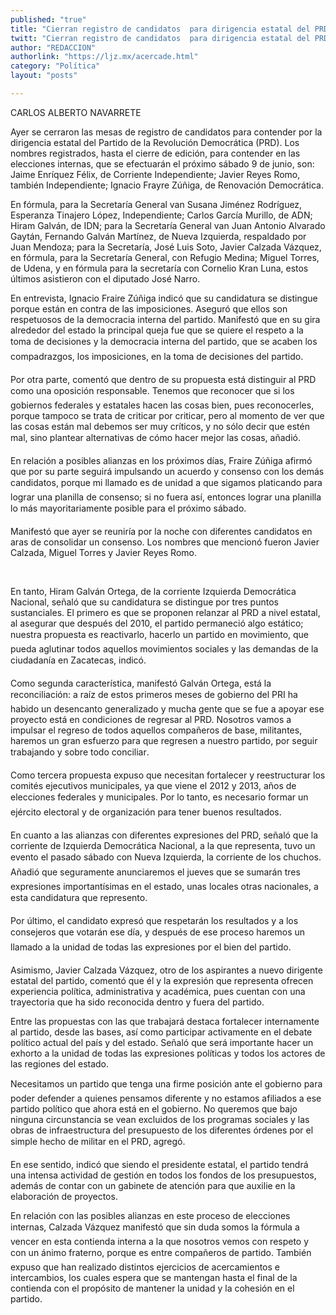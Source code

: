```yaml
---
published: "true"
title: "Cierran registro de candidatos  para dirigencia estatal del PRD"
twitt: "Cierran registro de candidatos  para dirigencia estatal del PRD"
author: "REDACCION"
authorlink: "https://ljz.mx/acercade.html"
category: "Política"
layout: "posts"

---
```



  CARLOS ALBERTO NAVARRETE



  Ayer se cerraron las mesas de registro de candidatos para contender por la dirigencia estatal del Partido de la Revolución Democrática (PRD). Los nombres registrados, hasta el cierre de edición, para contender en las elecciones internas, que se efectuarán el próximo sábado 9 de junio, son: Jaime Enríquez Félix, de Corriente Independiente; Javier Reyes Romo, también Independiente; Ignacio Frayre Zúñiga, de Renovación Democrática.



  En fórmula, para la Secretaría General van Susana Jiménez Rodríguez, Esperanza Tinajero López, Independiente; Carlos García Murillo, de ADN; Hiram Galván, de IDN; para la Secretaría General van Juan Antonio Alvarado Gaytán, Fernando Galván Martínez, de Nueva Izquierda, respaldado por Juan Mendoza; para la Secretaría, José Luis Soto, Javier Calzada Vázquez, en fórmula, para la Secretaría General, con Refugio Medina; Miguel Torres, de Udena, y en fórmula para la secretaría con Cornelio Kran Luna, estos últimos asistieron con el diputado José Narro.



  En entrevista, Ignacio Fraire Zúñiga indicó que su candidatura se distingue porque están en contra de las imposiciones. Aseguró que ellos son respetuosos de la democracia interna del partido. Manifestó que en su gira alrededor del estado la principal queja fue que se quiere el respeto a la toma de decisiones y la democracia interna del partido, que se acaben los compadrazgos, los imposiciones, en la toma de decisiones del partido.



  Por otra parte, comentó que dentro de su propuesta está distinguir al PRD como una oposición responsable. Tenemos que reconocer que si los gobiernos federales y estatales hacen las cosas bien, pues reconocerles, porque tampoco se trata de criticar por criticar, pero al momento de ver que las cosas están mal debemos ser muy críticos, y no sólo decir que estén mal, sino plantear alternativas de cómo hacer mejor las cosas, añadió.



  En relación a posibles alianzas en los próximos días, Fraire Zúñiga afirmó que por su parte seguirá impulsando un acuerdo y consenso con los demás candidatos, porque mi llamado es de unidad a que sigamos platicando para lograr una planilla de consenso; si no fuera así, entonces lograr una planilla lo más mayoritariamente posible para el próximo sábado.



  Manifestó que ayer se reuniría por la noche con diferentes candidatos en aras de consolidar un consenso. Los nombres que mencionó fueron Javier Calzada, Miguel Torres y Javier Reyes Romo.



   



  En tanto, Hiram Galván Ortega, de la corriente Izquierda Democrática Nacional, señaló que su candidatura se distingue por tres puntos sustanciales. El primero es que se proponen relanzar al PRD a nivel estatal, al asegurar que después del 2010, el partido permaneció algo estático; nuestra propuesta es reactivarlo, hacerlo un partido en movimiento, que pueda aglutinar todos aquellos movimientos sociales y las demandas de la ciudadanía en Zacatecas, indicó.



  Como segunda característica, manifestó Galván Ortega, está la reconciliación: a raíz de estos primeros meses de gobierno del PRI ha habido un desencanto generalizado y mucha gente que se fue a apoyar ese proyecto está en condiciones de regresar al PRD. Nosotros vamos a impulsar el regreso de todos aquellos compañeros de base, militantes, haremos un gran esfuerzo para que regresen a nuestro partido, por seguir trabajando y sobre todo conciliar.



  Como tercera propuesta expuso que necesitan fortalecer y reestructurar los comités ejecutivos municipales, ya que viene el 2012 y 2013, años de elecciones federales y municipales. Por lo tanto, es necesario formar un ejército electoral y de organización para tener buenos resultados.



  En cuanto a las alianzas con diferentes expresiones del PRD, señaló que la corriente de Izquierda Democrática Nacional, a la que representa, tuvo un evento el pasado sábado con Nueva Izquierda, la corriente de los chuchos. Añadió que seguramente anunciaremos el jueves que se sumarán tres expresiones importantísimas en el estado, unas locales otras nacionales, a esta candidatura que represento.



  Por último, el candidato expresó que respetarán los resultados y a los consejeros que votarán ese día, y después de ese proceso haremos un llamado a la unidad de todas las expresiones por el bien del partido.



  Asimismo, Javier Calzada Vázquez, otro de los aspirantes a nuevo dirigente estatal del partido, comentó que él y la expresión que representa ofrecen experiencia política, administrativa y académica, pues cuentan con una trayectoria que ha sido reconocida dentro y fuera del partido.



  Entre las propuestas con las que trabajará destaca fortalecer internamente al partido, desde las bases, así como participar activamente en el debate político actual del país y del estado. Señaló que será importante hacer un exhorto a la unidad de todas las expresiones políticas y todos los actores de las regiones del estado.



  Necesitamos un partido que tenga una firme posición ante el gobierno para poder defender a quienes pensamos diferente y no estamos afiliados a ese partido político que ahora está en el gobierno. No queremos que bajo ninguna circunstancia se vean excluidos de los programas sociales y las obras de infraestructura del presupuesto de los diferentes órdenes por el simple hecho de militar en el PRD, agregó.



  En ese sentido, indicó que siendo el presidente estatal, el partido tendrá una intensa actividad de gestión en todos los fondos de los presupuestos, además de contar con un gabinete de atención para que auxilie en la elaboración de proyectos.



  En relación con las posibles alianzas en este proceso de elecciones internas, Calzada Vázquez manifestó que sin duda somos la fórmula a vencer en esta contienda interna a la que nosotros vemos con respeto y con un ánimo fraterno, porque es entre compañeros de partido. También expuso que han realizado distintos ejercicios de acercamientos e intercambios, los cuales espera que se mantengan hasta el final de la contienda con el propósito de mantener la unidad y la cohesión en el partido.

